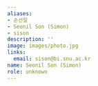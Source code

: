 ```yaml
---
aliases:
- 손선일
- Seonil Son (Simon)
- sison
description: ''
image: images/photo.jpg
links:
  email: sison@bi.snu.ac.kr
name: Seonil Son (Simon)
role: unknown
---
```


